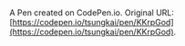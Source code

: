 # 

A Pen created on CodePen.io. Original URL: [https://codepen.io/tsungkai/pen/KKrpGod](https://codepen.io/tsungkai/pen/KKrpGod).

